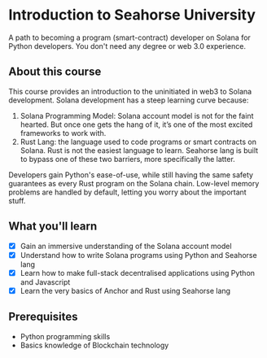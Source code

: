 # Introduction to Seahorse University

A path to becoming a program (smart-contract) developer on Solana for Python developers. You don't need any degree or web 3.0 experience.

## About this course
This course provides an introduction to the uninitiated in web3 to Solana development. Solana development has a steep learning curve because:

1. Solana Programming Model: Solana account model is not for the faint hearted. But once one gets the hang of it, it’s one of the most excited frameworks to work with.
2. Rust Lang: the language used to code programs or smart contracts on Solana. Rust is not the easiest language to learn.
Seahorse lang is built to bypass one of these two barriers, more specifically the latter.

Developers gain Python's ease-of-use, while still having the same safety guarantees as every Rust program on the Solana chain. Low-level memory problems are handled by default, letting you worry about the important stuff.

## What you'll learn
- [x] Gain an immersive understanding of the Solana account model
- [x] Understand how to write Solana programs using Python and Seahorse lang
- [x] Learn how to make full-stack decentralised applications using Python and Javascript
- [x] Learn the very basics of Anchor and Rust using Seahorse lang

## Prerequisites
* Python programming skills
* Basics knowledge of Blockchain technology
